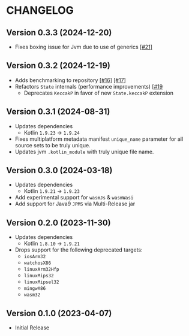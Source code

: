 # CHANGELOG

## Version 0.3.3 (2024-12-20)
 - Fixes boxing issue for Jvm due to use of generics [[#21]][21]

## Version 0.3.2 (2024-12-19)
 - Adds benchmarking to repository [[#16]][16] [[#17]][17]
 - Refactors `State` internals (performance improvements) [[#19][19]
     - Deprecates `KeccakP` in favor of new `State.keccakP` extension

## Version 0.3.1 (2024-08-31)
 - Updates dependencies
     - Kotlin `1.9.23` -> `1.9.24`
 - Fixes multiplatform metadata manifest `unique_name` parameter for
   all source sets to be truly unique.
 - Updates jvm `.kotlin_module` with truly unique file name.

## Version 0.3.0 (2024-03-18)
 - Updates dependencies
     - Kotlin `1.9.21` -> `1.9.23`
 - Add experimental support for `wasmJs` & `wasmWasi`
 - Add support for Java9 `JPMS` via Multi-Release jar

## Version 0.2.0 (2023-11-30)
 - Updates dependencies
     - Kotlin `1.8.10` -> `1.9.21`
 - Drops support for the following deprecated targets:
     - `iosArm32`
     - `watchosX86`
     - `linuxArm32Hfp`
     - `linuxMips32`
     - `linuxMipsel32`
     - `mingwX86`
     - `wasm32`

## Version 0.1.0 (2023-04-07)
 - Initial Release

[16]: https://github.com/KotlinCrypto/sponges/pull/16
[17]: https://github.com/KotlinCrypto/sponges/pull/17
[19]: https://github.com/KotlinCrypto/sponges/pull/19
[21]: https://github.com/KotlinCrypto/sponges/pull/21
